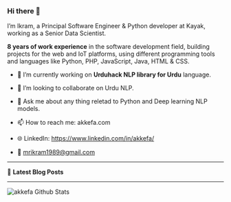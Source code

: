 ### Hi there 👋

I’m Ikram, a Principal Software Engineer & Python developer at Kayak, working as a Senior Data Scientist.

**8 years of work experience** in the software development field, building projects for the web and IoT platforms, using different programming tools and languages like Python, PHP, JavaScript, Java, HTML & CSS.

- 🔭 I’m currently working on **Urduhack NLP library for Urdu** language.

- 👯 I’m looking to collaborate on Urdu NLP.

- 💬 Ask me about any thing reletad to Python and Deep learning NLP models.

- 📫 How to reach me: akkefa.com

- 🌐 LinkedIn: https://www.linkedin.com/in/akkefa/

- 📧 mrikram1989@gmail.com

---

📕 **Latest Blog Posts**
<!-- BLOG-POST-LIST:START -->
<!-- BLOG-POST-LIST:END -->

---

<img align="left" alt="akkefa Github Stats" src="https://github-readme-stats.vercel.app/api?username=akkefa&show_icons=true&hide_border=true" />
